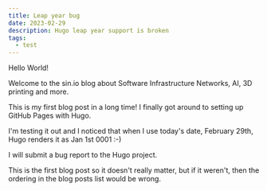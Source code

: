 ```yaml
---
title: Leap year bug
date: 2023-02-29
description: Hugo leap year support is broken
tags:
  - test
---
```


Hello World!

Welcome to the sin.io blog about Software Infrastructure Networks, AI, 3D printing and more.

This is my first blog post in a long time! I finally got around to setting up GitHub Pages with Hugo.

I'm testing it out and I noticed that when I use today's date, February 29th, Hugo renders it as Jan 1st 0001 :-)

I will submit a bug report to the Hugo project.

This is the first blog post so it doesn't really matter, but if it weren't, then the ordering in the blog posts list would be wrong.